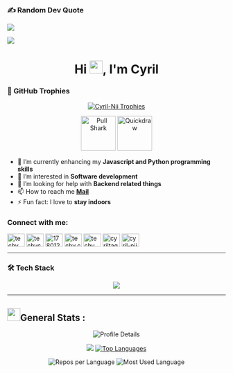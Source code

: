 ### ✍️ Random Dev Quote
![](https://quotes-github-readme.vercel.app/api?type=horizontal&theme=tokyonight)


![](https://komarev.com/ghpvc/?username=Cyril-Nii&color=blue)

<h1 align="center">Hi <img src="https://raw.githubusercontent.com/MartinHeinz/MartinHeinz/master/wave.gif" width="30px">, I'm Cyril</h1>

### 🏅 GitHub Trophies
<p align="center">
  <a href="https://github.com/ryo-ma/github-profile-trophy">
    <img src="https://github-profile-trophy.vercel.app/?username=Cyril-Nii&theme=darkhub&no-frame=true&no-bg=true&column=6&rank=SECRET,SSS,SS,S,AAA,AA,A,B,C" alt="Cyril-Nii Trophies" />
  </a></p>
  <p align="center">
   <img src="https://github.githubassets.com/images/modules/profile/achievements/pull-shark-default.png" alt="Pull Shark" width="80">
  <img src="https://github.githubassets.com/images/modules/profile/achievements/quickdraw-default.png" alt="Quickdraw" width="80">
</p>

- 🌱 I’m currently enhancing my **Javascript and Python programming skills**
- 👀 I’m interested in **Software development**
- 🤝 I’m looking for help with **Backend related things**
- 📫 How to reach me <a href="mailto:cyriltagoe0@gmail.com">**Mail**</a>
- ⚡ Fun fact: I love to **stay indoors**


<h3 align="left">Connect with me:</h3>
<p align="left">
<a href="https://twitter.com/techy_cyril_15" target="blank"><img align="center" src="https://raw.githubusercontent.com/rahuldkjain/github-profile-readme-generator/master/src/images/icons/Social/twitter.svg" alt="techy_cyril_15" height="30" width="40" /></a>
<a href="https://linkedin.com/in/techycyril15" target="blank"><img align="center" src="https://raw.githubusercontent.com/rahuldkjain/github-profile-readme-generator/master/src/images/icons/Social/linked-in-alt.svg" alt="techycyril15" height="30" width="40" /></a>
<a href="https://stackoverflow.com/users/17801201" target="blank"><img align="center" src="https://raw.githubusercontent.com/rahuldkjain/github-profile-readme-generator/master/src/images/icons/Social/stack-overflow.svg" alt="17801201" height="30" width="40" /></a>
<a href="https://fb.com/techy.cyril.18" target="blank"><img align="center" src="https://raw.githubusercontent.com/rahuldkjain/github-profile-readme-generator/master/src/images/icons/Social/facebook.svg" alt="techy.cyril.18" height="30" width="40" /></a>
<a href="https://instagram.com/techy_cyril_20" target="blank"><img align="center" src="https://raw.githubusercontent.com/rahuldkjain/github-profile-readme-generator/master/src/images/icons/Social/instagram.svg" alt="techy_cyril_20" height="30" width="40" /></a>
<a href="https://www.hackerrank.com/cyriltagoe0" target="blank"><img align="center" src="https://raw.githubusercontent.com/rahuldkjain/github-profile-readme-generator/master/src/images/icons/Social/hackerrank.svg" alt="cyriltagoe0" height="30" width="40" /></a>
<a href="https://www.leetcode.com/cyril-nii" target="blank"><img align="center" src="https://raw.githubusercontent.com/rahuldkjain/github-profile-readme-generator/master/src/images/icons/Social/leet-code.svg" alt="cyril-nii" height="30" width="40" /></a>
</p>

---

<!-- 🚀 Tech Stack -->

### 🛠 Tech Stack
<p align="center">
 <img src="https://skillicons.dev/icons?i=python,react,mongodb,fastapi,html,css,git,github,dart,linux,tailwind,bootstrap,flutter,mysql,nodejs,vscode,pycharm,webstorm,androidstudio,photoshop" />
</p>


---


## <img src="https://media.giphy.com/media/iY8CRBdQXODJSCERIr/giphy.gif" width="30px">General Stats :

<!-- Profile Details Card -->
<p align="center">
  <img src="https://github-profile-summary-cards.vercel.app/api/cards/profile-details?username=Cyril-Nii&theme=github_dark" alt="Profile Details" />
</p>

<!-- GitHub Stats -->


<p align="center">
 
</p>

<!--<p align="center">
  <img src="https://github-readme-streak-stats.herokuapp.com?user=Cyril-Nii&theme=github-dark&hide_border=true&background=000000" alt="GitHub Streak" />
</p>-->

<p align="center">
   <img  src="https://github-readme-stats.vercel.app/api?username=Cyril-Nii&show_icons=true&title_color=02D752&icon_color=02D752&text_color=b3b3ff&bg_color=0,000000,130F40"/>
  <a href="https://github.com/Cyril-Nii">
    <img src="https://github-readme-stats.vercel.app/api/top-langs/?username=Cyril-Nii&layout=compact&langs_count=10&count-private=true&title_color=02D752&text_color=b3b3ff&bg_color=000000" alt="Top Languages" />
  </a>
</p>


<p align="center">
  <img src="https://github-profile-summary-cards.vercel.app/api/cards/repos-per-language?username=Cyril-Nii&theme=github_dark" alt="Repos per Language" />
  <img src="https://github-profile-summary-cards.vercel.app/api/cards/most-commit-language?username=Cyril-Nii&theme=github_dark" alt="Most Used Language" />
</p>
